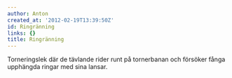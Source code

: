 ```yaml
---
author: Anton
created_at: '2012-02-19T13:39:50Z'
id: Ringränning
links: {}
title: Ringränning
---
```


Torneringslek där de tävlande rider runt på tornerbanan och försöker fånga upphängda ringar med sina
lansar.

